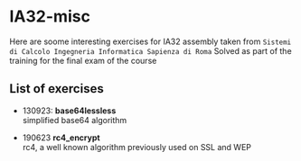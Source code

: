 # IA32-misc

Here are soome interesting exercises for IA32 assembly taken from ```Sistemi di Calcolo Ingegneria Informatica Sapienza di Roma```
Solved as part of the training for the final exam of the course 

## List of exercises 

- 130923:  **base64lessless** <br>
simplified base64 algorithm

- 190623 **rc4_encrypt** <br>
rc4, a well known algorithm previously used on SSL and WEP
